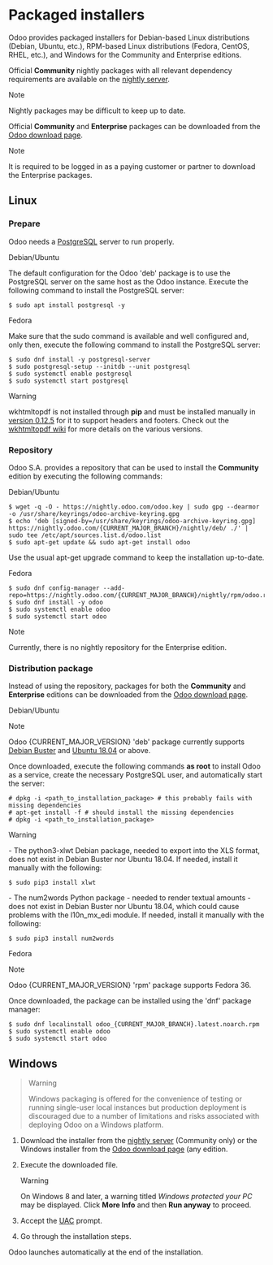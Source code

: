 # Packaged installers

Odoo provides packaged installers for Debian-based Linux distributions
(Debian, Ubuntu, etc.), RPM-based Linux distributions (Fedora, CentOS,
RHEL, etc.), and Windows for the Community and Enterprise editions.

Official **Community** nightly packages with all relevant dependency
requirements are available on the [nightly
server](https://nightly.odoo.com).

<div class="note">

<div class="title">

Note

</div>

Nightly packages may be difficult to keep up to date.

</div>

Official **Community** and **Enterprise** packages can be downloaded
from the [Odoo download page](https://www.odoo.com/page/download).

<div class="note">

<div class="title">

Note

</div>

It is required to be logged in as a paying customer or partner to
download the Enterprise packages.

</div>

## Linux

### Prepare

Odoo needs a [PostgreSQL](https://www.postgresql.org/) server to run
properly.

<div class="tabs">

<div class="group-tab">

Debian/Ubuntu

The default configuration for the Odoo 'deb' package is to use the
PostgreSQL server on the same host as the Odoo instance. Execute the
following command to install the PostgreSQL server:

``` console
$ sudo apt install postgresql -y
```

</div>

<div class="group-tab">

Fedora

Make sure that the <span class="title-ref">sudo</span> command is
available and well configured and, only then, execute the following
command to install the PostgreSQL server:

``` console
$ sudo dnf install -y postgresql-server
$ sudo postgresql-setup --initdb --unit postgresql
$ sudo systemctl enable postgresql
$ sudo systemctl start postgresql
```

</div>

</div>

<div class="warning">

<div class="title">

Warning

</div>

<span class="title-ref">wkhtmltopdf</span> is not installed through
**pip** and must be installed manually in
[version 0.12.5](https://github.com/wkhtmltopdf/wkhtmltopdf/releases/tag/0.12.5)
for it to support headers and footers. Check out the [wkhtmltopdf
wiki](https://github.com/odoo/odoo/wiki/Wkhtmltopdf) for more details on
the various versions.

</div>

### Repository

Odoo S.A. provides a repository that can be used to install the
**Community** edition by executing the following commands:

<div class="tabs">

<div class="group-tab">

Debian/Ubuntu

``` console
$ wget -q -O - https://nightly.odoo.com/odoo.key | sudo gpg --dearmor -o /usr/share/keyrings/odoo-archive-keyring.gpg
$ echo 'deb [signed-by=/usr/share/keyrings/odoo-archive-keyring.gpg] https://nightly.odoo.com/{CURRENT_MAJOR_BRANCH}/nightly/deb/ ./' | sudo tee /etc/apt/sources.list.d/odoo.list
$ sudo apt-get update && sudo apt-get install odoo
```

Use the usual <span class="title-ref">apt-get upgrade</span> command to
keep the installation up-to-date.

</div>

<div class="group-tab">

Fedora

``` console
$ sudo dnf config-manager --add-repo=https://nightly.odoo.com/{CURRENT_MAJOR_BRANCH}/nightly/rpm/odoo.repo
$ sudo dnf install -y odoo
$ sudo systemctl enable odoo
$ sudo systemctl start odoo
```

</div>

</div>

<div class="note">

<div class="title">

Note

</div>

Currently, there is no nightly repository for the Enterprise edition.

</div>

### Distribution package

Instead of using the repository, packages for both the **Community** and
**Enterprise** editions can be downloaded from the [Odoo download
page](https://www.odoo.com/page/download).

<div class="tabs">

<div class="group-tab">

Debian/Ubuntu

<div class="note">

<div class="title">

Note

</div>

Odoo {CURRENT\_MAJOR\_VERSION} 'deb' package currently supports [Debian
Buster](https://www.debian.org/releases/buster/) and
[Ubuntu 18.04](https://releases.ubuntu.com/18.04) or above.

</div>

Once downloaded, execute the following commands **as root** to install
Odoo as a service, create the necessary PostgreSQL user, and
automatically start the server:

``` console
# dpkg -i <path_to_installation_package> # this probably fails with missing dependencies
# apt-get install -f # should install the missing dependencies
# dpkg -i <path_to_installation_package>
```

<div class="warning">

<div class="title">

Warning

</div>

\- The <span class="title-ref">python3-xlwt</span> Debian package,
needed to export into the XLS format, does not exist in Debian Buster
nor Ubuntu 18.04. If needed, install it manually with the following:

``` console
$ sudo pip3 install xlwt
```

\- The <span class="title-ref">num2words</span> Python package - needed
to render textual amounts - does not exist in Debian Buster nor Ubuntu
18.04, which could cause problems with the
<span class="title-ref">l10n\_mx\_edi</span> module. If needed, install
it manually with the following:

``` console
$ sudo pip3 install num2words
```

</div>

</div>

<div class="group-tab">

Fedora

<div class="note">

<div class="title">

Note

</div>

Odoo {CURRENT\_MAJOR\_VERSION} 'rpm' package supports Fedora 36.

</div>

Once downloaded, the package can be installed using the 'dnf' package
manager:

``` console
$ sudo dnf localinstall odoo_{CURRENT_MAJOR_BRANCH}.latest.noarch.rpm
$ sudo systemctl enable odoo
$ sudo systemctl start odoo
```

</div>

</div>

## Windows

> 
> 
> <div class="warning">
> 
> <div class="title">
> 
> Warning
> 
> </div>
> 
> Windows packaging is offered for the convenience of testing or running
> single-user local instances but production deployment is discouraged
> due to a number of limitations and risks associated with deploying
> Odoo on a Windows platform.
> 
> </div>

1.  Download the installer from the [nightly
    server](https://nightly.odoo.com) (Community only) or the Windows
    installer from the [Odoo download
    page](https://www.odoo.com/page/download) (any edition.

2.  Execute the downloaded file.
    
    <div class="warning">
    
    <div class="title">
    
    Warning
    
    </div>
    
    On Windows 8 and later, a warning titled *Windows protected your PC*
    may be displayed. Click **More Info** and then **Run anyway** to
    proceed.
    
    </div>

3.  Accept the [UAC](https://en.wikipedia.org/wiki/User_Account_Control)
    prompt.

4.  Go through the installation steps.

Odoo launches automatically at the end of the installation.
